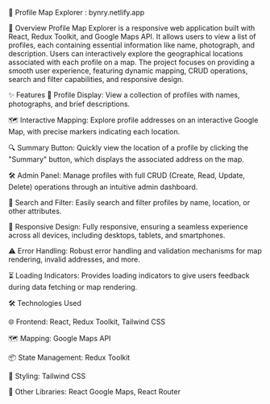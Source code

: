🎯 Profile Map Explorer : bynry.netlify.app

📝 Overview
Profile Map Explorer is a responsive web application built with React, Redux Toolkit, and Google Maps API. It allows users to view a list of profiles, each containing essential information like name, photograph, and description. Users can interactively explore the geographical locations associated with each profile on a map. The project focuses on providing a smooth user experience, featuring dynamic mapping, CRUD operations, search and filter capabilities, and responsive design.

✨ Features
📇 Profile Display: View a collection of profiles with names, photographs, and brief descriptions.

🗺️ Interactive Mapping: Explore profile addresses on an interactive Google Map, with precise markers indicating each location.

🔍 Summary Button: Quickly view the location of a profile by clicking the "Summary" button, which displays the associated address on the map.

🛠️ Admin Panel: Manage profiles with full CRUD (Create, Read, Update, Delete) operations through an intuitive admin dashboard.

🔎 Search and Filter: Easily search and filter profiles by name, location, or other attributes.

📱 Responsive Design: Fully responsive, ensuring a seamless experience across all devices, including desktops, tablets, and smartphones.

⚠️ Error Handling: Robust error handling and validation mechanisms for map rendering, invalid addresses, and more.

⏳ Loading Indicators: Provides loading indicators to give users feedback during data fetching or map rendering.

🛠️ Technologies Used

🌐 Frontend: React, Redux Toolkit, Tailwind CSS

🗺️ Mapping: Google Maps API

📦 State Management: Redux Toolkit

🎨 Styling: Tailwind CSS

🔧 Other Libraries: React Google Maps, React Router
